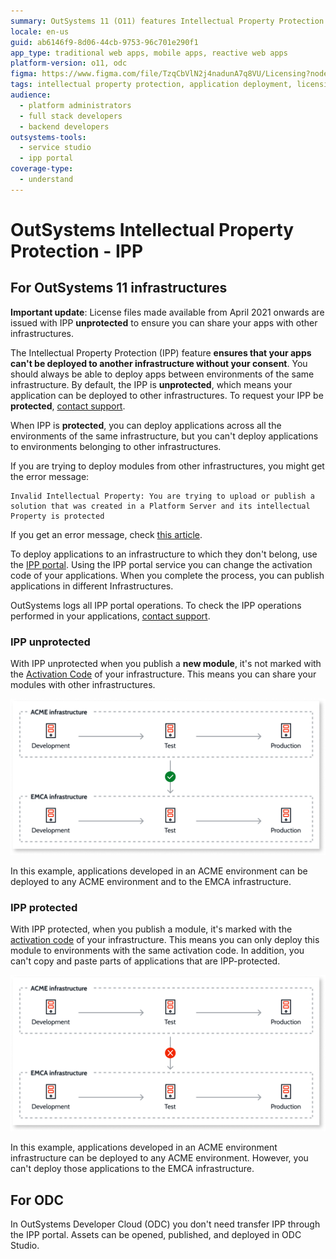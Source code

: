 ```yaml
---
summary: OutSystems 11 (O11) features Intellectual Property Protection (IPP) to control the deployment of applications across different infrastructures.
locale: en-us
guid: ab6146f9-8d06-44cb-9753-96c701e290f1
app_type: traditional web apps, mobile apps, reactive web apps
platform-version: o11, odc
figma: https://www.figma.com/file/TzqCbVlN2j4nadunA7q8VU/Licensing?node-id=1318:604
tags: intellectual property protection, application deployment, licensing, outsystems platform, error handling
audience:
  - platform administrators
  - full stack developers
  - backend developers
outsystems-tools:
  - service studio
  - ipp portal
coverage-type:
  - understand
---
```


# OutSystems Intellectual Property Protection - IPP

## For OutSystems 11 infrastructures

<div class="info" markdown="1">

**Important update**: License files made available from April 2021 onwards are issued with IPP **unprotected** to ensure you can share your apps with other infrastructures.

</div>

The Intellectual Property Protection (IPP) feature **ensures that your apps can't be deployed to another infrastructure without your consent**. You should always be able to deploy apps between environments of the same infrastructure.
By default, the IPP  is **unprotected**, which means your application can be deployed to other infrastructures. To request your IPP be **protected**, [contact support](https://www.outsystems.com/legal/success/support-terms-and-service-level-agreements-sla-of-the-outsystems-software/#contacting-outsystems-support).

When IPP is **protected**, you can deploy applications across all the environments of the same infrastructure, but you can't deploy applications to environments belonging to other infrastructures.​

If you are trying to deploy modules from other infrastructures, you might get the error message:

```error
Invalid Intellectual Property: You are trying to upload or publish a solution that was created in a Platform Server and its intellectual Property is protected
```

If you get an error message, check [this article](../../troubleshooting/application-development/ipp-error.md).

To deploy applications to an infrastructure to which they don't belong, use the [IPP portal](http://www.outsystems.com/ipp/). Using the IPP portal service you can change the activation code of your applications. When you complete the process, you can publish applications in different Infrastructures.  

OutSystems logs all IPP portal operations. To check the IPP operations performed in your applications, [contact support](https://www.outsystems.com/legal/success/support-terms-and-service-level-agreements-sla-of-the-outsystems-software/#contacting-outsystems-support).

### IPP unprotected 

With IPP unprotected when you publish a **new module**, it's not marked with the [Activation Code](https://success.outsystems.com/support/licensing/identify_outsystems_infrastructure_and_runtime_environments/) of your infrastructure. This means you can share your modules with other infrastructures.

![Diagram showing applications in an ACME environment can be deployed to any ACME environment and to the EMCA infrastructure, indicating IPP is unprotected.](images/what-is-ipp_unprotected.png "IPP Unprotected Deployment Flow")

In this example, applications developed in an ACME environment can be deployed to any ACME environment and to the EMCA infrastructure.

### IPP protected 

With IPP protected, when you publish a module, it's marked with the [activation code](https://success.outsystems.com/support/licensing/identify_outsystems_infrastructure_and_runtime_environments/) of your infrastructure. This means you can only deploy this module to environments with the same activation code. In addition, you can't copy and paste parts of applications that are IPP-protected.

![Diagram showing applications in an ACME environment can only be deployed within the ACME infrastructure, with a cross mark indicating deployment to EMCA infrastructure is not allowed due to IPP protection.](images/what-is-ipp_protected.png "IPP Protected Deployment Flow")

In this example, applications developed in an ACME environment infrastructure can be deployed to any ACME environment. However, you can't deploy those applications to the EMCA infrastructure.

## For ODC

In OutSystems Developer Cloud (ODC) you don't need transfer IPP through the IPP portal. Assets can be opened, published, and deployed in ODC Studio.


